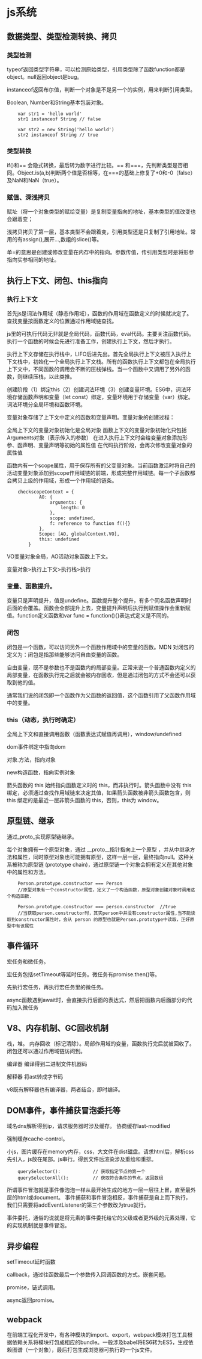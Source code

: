 # js系统

## 数据类型、类型检测转换、拷贝
    
### 类型检测
    
typeof返回类型字符串，可以检测原始类型，引用类型除了函数function都是object。null返回object是bug。

instanceof返回布尔值，判断一个对象是不是另一个的实例，用来判断引用类型。
    
Boolean, Number和String基本包装对象。
        
        var str1 = 'hello world'
        str1 instanceof String // false

        var str2 = new String('hello world')
        str2 instanceof String // true

### 类型转换
    
if()和== 会隐式转换，最后转为数字进行比较。== 和===，先判断类型是否相同。Object.is(a,b)判断两个值是否相等，在===的基础上修复了+0和-0（false）及NaN和NaN（true）。

### 赋值、深浅拷贝

赋址（将一个对象类型的赋给变量）是复制变量指向的地址，基本类型的值改变也会跟着变；
    
浅拷贝拷贝了第一层，基本类型不会跟着变，引用类型还是只复制了引用地址。常用的有assign(),展开...,数组的slice()等。
    
单=的意思是创建或修改变量在内存中的指向。参数传值，传引用类型时是将形参指向实参相同的地址。

## 执行上下文、闭包、this指向

### 执行上下文
首先js是词法作用域（静态作用域），函数的作用域在函数定义的时候就决定了。查找变量按函数定义的位置通过作用域链查找。
    
js里的可执行代码无非就是全局代码，函数代码，eval代码。主要关注函数代码。执行一个函数的时候会先进行准备工作，创建执行上下文，然后才执行。
    
执行上下文存储在执行栈中，LIFO后进先出。首先全局执行上下文被压入执行上下文栈中，初始化一个全局执行上下文栈。所有的函数执行上下文都包在全局执行上下文中，不同函数的调用会不断的压栈弹栈。当一个函数中又调用了另外的函数，则继续压栈，以此类推。

创建阶段（1）绑定this（2）创建词法环境（3）创建变量环境。ES6中，词法环境存储函数声明和变量（let const）绑定，变量环境用于存储变量（var）绑定。词法环境分全局环境和函数环境。
    
变量对象存储了上下文中定义的函数和变量声明。变量对象的创建过程：
    
全局上下文的变量对象初始化是全局对象
函数上下文的变量对象初始化只包括 Arguments对象（表示传入的参数）
在进入执行上下文时会给变量对象添加形参、函声明、变量声明等初始的属性值
在代码执行阶段，会再次修改变量对象的属性值

函数内有一个scope属性，用于保存所有的父变量对象。当前函数激活时将自己的活动变量对象添加到scope作用域链的前端，形成完整作用域链。每一个子函数都会拷贝上级的作用域，形成一个作用域的链条。
    
        checkscopeContext = {
                AO: {
                    arguments: {
                        length: 0
                    },
                    scope: undefined,
                    f: reference to function f(){}
                },
                Scope: [AO, globalContext.VO],
                this: undefined
            }
            
VO变量对象全局，AO活动对象函数上下文。
    
变量对象>执行上下文>执行栈>执行

### 变量、函数提升。
    
变量只是声明提升，值是undefine。函数提升整个提升，有多个同名函数声明时后面的会覆盖。函数会全部提升上去，变量提升声明后执行到赋值操作会重新赋值。function定义函数和var func = function(){}表达式定义是不同的。

### 闭包
闭包是一个函数，可以访问另外一个函数作用域中的变量的函数。MDN 对闭包的定义为：闭包是指那些能够访问自由变量的函数。
    
自由变量，既不是参数也不是函数内的局部变量。正常来说一个普通函数内定义的局部变量，在函数执行完之后就会被内存回收，但是通过闭包的方式不会还可以获取到他的值。
    
通常我们说的闭包即一个函数作为父函数的返回值，这个函数引用了父函数作用域中的变量。

### this（动态，执行时确定）
    
全局上下文和直接调用函数（函数表达式赋值再调用），window/undefined
    
dom事件绑定中指向dom
    
对象.方法，指向对象
    
new构造函数，指向实例对象
    
箭头函数的 this 始终指向函数定义时的 this，而非执行时。箭头函数中没有 this 绑定，必须通过查找作用域链来决定其值，如果箭头函数被非箭头函数包含，则 this 绑定的是最近一层非箭头函数的 this，否则，this为 window。

## 原型链、继承
    
通过_proto_实现原型链继承。

每个对象拥有一个原型对象，通过 __proto__指针指向上一个原型 ，并从中继承方法和属性，同时原型对象也可能拥有原型，这样一层一层，最终指向null。这种关系被称为原型链 (prototype chain)，通过原型链一个对象会拥有定义在其他对象中的属性和方法。
    
        Person.prototype.constructor === Person
        //原型对象有一个constructor属性，定义了一个构造函数，原型对象创建对象时调用这个构造函数.
    
        Person.prototype.constructor === person.constructor  //true
        //当获取person.constructor时，其实person中并没有constructor属性,当不能读取到constructor属性时，会从 person 的原型也就是Person.prototype中读取，正好原型中有该属性
        
## 事件循环

宏任务和微任务。
    
宏任务包括setTimeout等延时任务。微任务有promise.then()等。
    
先执行宏任务，再执行宏任务里的微任务。
    
async函数遇到await时，会直接执行后面的表达式，然后把函数内后面部分的代码加入微任务
    
## V8、内存机制、GC回收机制

栈，堆。
内存回收（标记清除）。局部作用域的变量，函数执行完后就被回收了。闭包还可以通过作用域链访问到。
    
编译器 编译得到二进制文件机器码
    
解释器 将ast转成字节码
    
v8既有解释器也有编译器，两者结合，即时编译。
## DOM事件，事件捕获冒泡委托等
    
域名dns解析得到ip，请求服务器时涉及缓存。
协商缓存last-modified

强制缓存cache-control。
    
小js，图片缓存在memory内存，css，大文件在dist磁盘。请求html后，解析css先引入，js放在尾部。js串行。得到文件后渲染涉及重绘和重排。
    
        querySelector():            // 获取指定节点的第一个
        querySelectorAll():         // 获取符合条件的节点，返回数组
    
所谓事件冒泡就是事件像泡泡一样从最开始生成的地方一层一层往上冒，直至最外层的html或document。
    事件捕获和事件冒泡相反，事件捕获是自上而下执行，我们只需要将addEventListener的第三个参数改为true就行。
    
事件委托，通俗的说就是将元素的事件委托给它的父级或者更外级的元素处理，它的实现机制就是事件冒泡。
## 异步编程
    
setTimeout延时函数

callback，通过往函数最后一个参数传入回调函数的方式。嵌套问题。
    
promise，链式调用。
    
async返回promise。
## webpack
    
在前端工程化开发中，有各种模块的import、export，webpack模块打包工具根据依赖关系将模块打包成相应的bundle。一般涉及babel将ES6转为ES5，生成依赖图谱（一个对象），最后打包生成浏览器可执行的一个js文件。